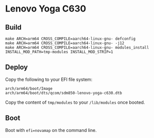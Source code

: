 # Lenovo Yoga C630

## Build
```
make ARCH=arm64 CROSS_COMPILE=aarch64-linux-gnu- defconfig
make ARCH=arm64 CROSS_COMPILE=aarch64-linux-gnu- -j12
make ARCH=arm64 CROSS_COMPILE=aarch64-linux-gnu- modules_install INSTALL_MOD_PATH=tmp-modules INSTALL_MOD_STRIP=1

```

## Deploy
Copy the following to your EFI file system:

```
arch/arm64/boot/Image
arch/arm64/boot/dts/qcom/sdm850-lenovo-yoga-c630.dtb
```

Copy the content of `tmp/modules` to your `/lib/modules` once booted.

## Boot
Boot with `efi=novamap` on the command line.
